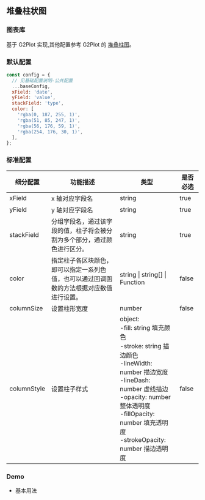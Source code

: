 ## 堆叠柱状图

### 图表库

基于 G2Plot 实现,其他配置参考 G2Plot 的 <a href="https://g2plot.antv.vision/zh/examples/column/stacked/API">堆叠柱图</a>。

### 默认配置

```js
const config = {
  // 见基础配置说明-公共配置
  ...baseConfig,
  xField: 'date',
  yField: 'value',
  stackField: 'type',
  color: [
    'rgba(0, 187, 255, 1)',
    'rgba(51, 85, 247, 1)',
    'rgba(56, 176, 59, 1)',
    'rgba(254, 176, 30, 1)',
  ],
};
```

### 标准配置

| 细分配置    | 功能描述                                                                                 | 类型                                                                                                                                                                                                                                            | 是否必选 |
| ----------- | ---------------------------------------------------------------------------------------- | ----------------------------------------------------------------------------------------------------------------------------------------------------------------------------------------------------------------------------------------------- | -------- |
| xField      | x 轴对应字段名                                                                           | string                                                                                                                                                                                                                                          | true     |
| yField      | y 轴对应字段名                                                                           | string                                                                                                                                                                                                                                          | true     |
| stackField  | 分组字段名，通过该字段的值，柱子将会被分割为多个部分，通过颜色进行区分。                 | string                                                                                                                                                                                                                                          | true     |  | false |
| color       | 指定柱子各区块颜色，即可以指定一系列色值，也可以通过回调函数的方法根据对应数值进行设置。 | string \| string[] \| Function                                                                                                                                                                                                                  | false    |
| columnSize  | 设置柱形宽度                                                                             | number                                                                                                                                                                                                                                          | false    |
| columnStyle | 设置柱子样式                                                                             | object:<br/> -fill: string 填充颜色<br/> -stroke: string 描边颜色<br/> -lineWidth: number 描边宽度<br/> -lineDash: number 虚线描边<br/> -opacity: number 整体透明度<br/> -fillOpacity: number 填充透明度<br/> -strokeOpacity: number 描边透明度 | false    |

### Demo

- 基本用法

<code src="./base.tsx">

